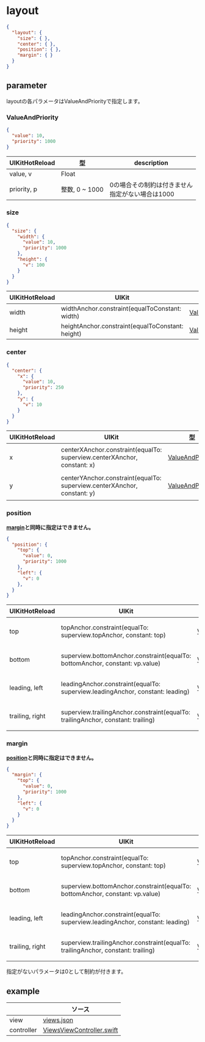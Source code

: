 # layout

```json
{
  "layout": {
    "size": { },
    "center": { },
    "position": { },
    "margin": { }
  }
}
```

## parameter

layoutの各パラメータはValueAndPriorityで指定します。

### ValueAndPriority

```json
{
  "value": 10,
  "priority": 1000
}
```

|  UIKitHotReload | 型 | description |
| ---- | ---- | ---- |
| value, v | Float |  |
| priority, p | 整数, 0 ~ 1000 | 0の場合その制約は付きません <br> 指定がない場合は1000 |

### size

```json
{
  "size": {
    "width": {
      "value": 10,
      "priority": 1000
    },
    "height": {
      "v": 100
    }
  }
}
```

|  UIKitHotReload | UIKit  | 型 | description |
| ---- | ---- | ---- | ---- |
| width | widthAnchor.constraint(equalToConstant: width) | [ValueAndPriority](#ValueAndPriority) | |
| height | heightAnchor.constraint(equalToConstant: height) | [ValueAndPriority](#ValueAndPriority) | |

### center

```json
{
  "center": {
    "x": {
      "value": 10,
      "priority": 250
    },
    "y": {
      "v": 10
    }
  }
}
```

|  UIKitHotReload | UIKit  | 型 | description |
| ---- | ---- | ---- | ---- |
| x | centerXAnchor.constraint(equalTo: superview.centerXAnchor, constant: x) | [ValueAndPriority](#ValueAndPriority) | superviewに対する制約 |
| y | centerYAnchor.constraint(equalTo: superview.centerXAnchor, constant: y) | [ValueAndPriority](#ValueAndPriority) | superviewに対する制約 |

### position
__[margin](#Margin)と同時に指定はできません。__

```json
{
  "position": {
    "top": {
      "value": 0,
      "priority": 1000
    },
    "left": {
      "v": 0
    },
  }
}
```

|  UIKitHotReload | UIKit  | 型 | description |
| ---- | ---- | ---- | ---- |
| top | topAnchor.constraint(equalTo: superview.topAnchor, constant: top) | [ValueAndPriority](#ValueAndPriority) | superviewに対する制約 |
| bottom | superview.bottomAnchor.constraint(equalTo: bottomAnchor, constant: vp.value) | [ValueAndPriority](#ValueAndPriority) | superviewに対する制約 |
| leading, left | leadingAnchor.constraint(equalTo: superview.leadingAnchor, constant: leading) | [ValueAndPriority](#ValueAndPriority) | superviewに対する制約 |
| trailing, right | superview.trailingAnchor.constraint(equalTo: trailingAnchor, constant: trailing) | [ValueAndPriority](#ValueAndPriority) | superviewに対する制約 |

### margin
__[position](#Position)と同時に指定はできません。__

```json
{
  "margin": {
    "top": {
      "value": 0,
      "priority": 1000
    },
    "left": {
      "v": 0
    }
  }
}
```

|  UIKitHotReload | UIKit  | 型 | description |
| ---- | ---- | ---- | ---- |
| top | topAnchor.constraint(equalTo: superview.topAnchor, constant: top) | [ValueAndPriority](#ValueAndPriority) | superviewに対する制約 |
| bottom | superview.bottomAnchor.constraint(equalTo: bottomAnchor, constant: vp.value) | [ValueAndPriority](#ValueAndPriority) | superviewに対する制約 |
| leading, left | leadingAnchor.constraint(equalTo: superview.leadingAnchor, constant: leading) | [ValueAndPriority](#ValueAndPriority) | superviewに対する制約 |
| trailing, right | superview.trailingAnchor.constraint(equalTo: trailingAnchor, constant: trailing) | [ValueAndPriority](#ValueAndPriority) | superviewに対する制約 |

指定がないパラメータは0として制約が付きます。

## example

| | ソース |
| ---- | ---- | 
| view | [views.json](../Example/UIKitHotReload/views/views.json) |
| controller | [ViewsViewController.swift](../Example/UIKitHotReload/ViewController/ViewsViewController.swift) |

